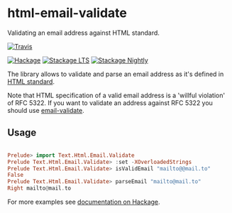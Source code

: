 # html-email-validate

Validating an email address against HTML standard.

[![Travis][travis-badge]][travis-page]

[![Hackage][hackage-badge]][hackage-page]
[![Stackage LTS][stackage-lts-badge]][stackage-lts-page]
[![Stackage Nightly][stackage-nightly-badge]][stackage-nightly-page]

[travis-badge]: https://travis-ci.org/zudov/html-email-validate.svg?branch=master
[travis-page]: https://travis-ci.org/zudov/html-email-validate

[hackage-badge]: https://img.shields.io/hackage/v/html-email-validate.svg
[hackage-page]: https://hackage.haskell.org/package/html-email-validate

[stackage-lts-badge]: https://www.stackage.org/package/html-email-validate/badge/lts
[stackage-lts-page]: https://www.stackage.org/lts/package/html-email-validate

[stackage-nightly-badge]: https://www.stackage.org/package/html-email-validate/badge/nightly
[stackage-nightly-page]: https://www.stackage.org/nightly/package/html-email-validate

The library allows to validate and parse an email address
as it's defined in [HTML standard](https://html.spec.whatwg.org/multipage/forms.html#valid-e-mail-address).

Note that HTML specification of a valid email address is a
'willful violation' of RFC 5322. If you want to validate
an address against RFC 5322 you should use [email-validate](https://hackage.haskell.org/package/email-validate).

## Usage

```haskell

Prelude> import Text.Html.Email.Validate 
Prelude Text.Html.Email.Validate> :set -XOverloadedStrings 
Prelude Text.Html.Email.Validate> isValidEmail "mailto@@mail.to"
False
Prelude Text.Html.Email.Validate> parseEmail "mailto@mail.to"
Right mailto@mail.to

```

For more examples see [documentation on Hackage](https://hackage.haskell.org/package/html-email-validate/docs/Text-Html-Email-Validate.html).
